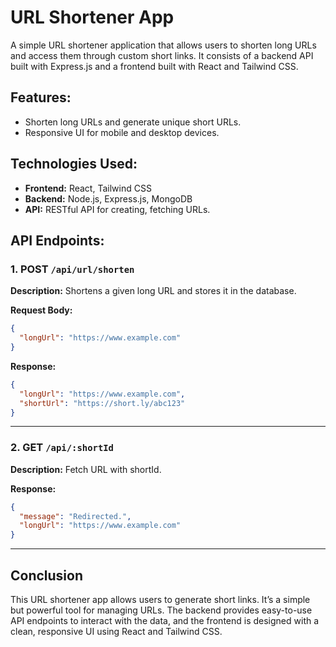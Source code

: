 # URL Shortener App

A simple URL shortener application that allows users to shorten long URLs and access them through custom short links. It consists of a backend API built with Express.js and a frontend built with React and Tailwind CSS.

## Features:

- Shorten long URLs and generate unique short URLs.
- Responsive UI for mobile and desktop devices.

## Technologies Used:

- **Frontend:** React, Tailwind CSS
- **Backend:** Node.js, Express.js, MongoDB
- **API:** RESTful API for creating, fetching URLs.

## API Endpoints:

### 1. **POST** `/api/url/shorten`

**Description:** Shortens a given long URL and stores it in the database.

**Request Body:**

```json
{
  "longUrl": "https://www.example.com"
}
```

**Response:**

```json
{
  "longUrl": "https://www.example.com",
  "shortUrl": "https://short.ly/abc123"
}
```

---

### 2. **GET** `/api/:shortId`

**Description:** Fetch URL with shortId.

**Response:**

```json
{
  "message": "Redirected.",
  "longUrl": "https://www.example.com"
}
```

---

## Conclusion

This URL shortener app allows users to generate short links. It’s a simple but powerful tool for managing URLs. The backend provides easy-to-use API endpoints to interact with the data, and the frontend is designed with a clean, responsive UI using React and Tailwind CSS.
